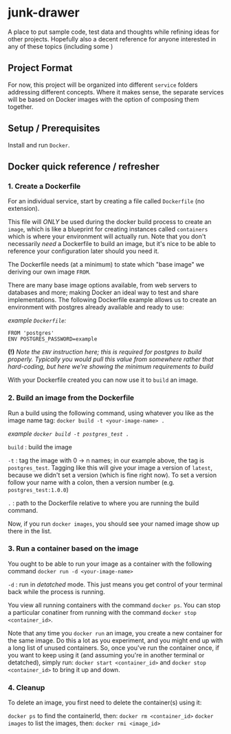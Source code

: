# junk-drawer

A place to put sample code, test data and thoughts while refining ideas for other projects.
Hopefully also a decent reference for anyone interested in any of these topics (including some )

## Project Format

For now, this project will be organized into different `service` folders addressing different concepts.
Where it makes sense, the separate services will be based on Docker images with the option of composing them together.

## Setup / Prerequisites

Install and run `Docker`.

## Docker quick reference / refresher

### 1. Create a Dockerfile

For an individual service, start by creating a file called `Dockerfile` (no extension).

This file will _ONLY_ be used during the docker build process to create an `image`, which is like a blueprint for creating instances called `containers` which is where your environment will actually run.
Note that you don't necessarily _need_ a Dockerfile to build an image, but it's nice to be able to reference your configuration later should you need it.

The Dockerfile needs (at a minimum) to state which "base image" we deriving our own image `FROM`.

There are many base image options available, from web servers to databases and more; making Docker an ideal way to test and share implementations.
The following Dockerfile example allows us to create an environment with postgres already available and ready to use:

_example `Dockerfile`:_

```
FROM 'postgres'
ENV POSTGRES_PASSWORD=example
```

**(!)** _Note the `ENV` instruction here; this is required for postgres to build properly. Typically you would pull this value from somewhere rather that hard-coding, but here we're showing the minimum requirements to build_

With your Dockerfile created you can now use it to `build` an image.

### 2. Build an image from the Dockerfile

Run a build using the following command, using whatever you like as the image name tag: `docker build -t <your-image-name> .`

_example `docker build -t postgres_test .`_

`build`
: build the image

`-t`
: tag the image with 0 -> n names; in our example above, the tag is `postgres_test`. Tagging like this will give your image a version of `latest`, because we didn't set a version (which is fine right now). To set a version follow your name with a colon, then a version number (e.g. `postgres_test:1.0.0`)

`.`
: path to the Dockerfile relative to where you are running the build command.

Now, if you run `docker images`, you should see your named image show up there in the list.

### 3. Run a container based on the image

You ought to be able to run your image as a container with the following command
`docker run -d <your-image-name>`

`-d`
: run in _detatched_ mode. This just means you get control of your terminal back while the process is running.

You view all running containers with the command `docker ps`.
You can stop a particular conatiner from running with the command `docker stop <container_id>`.

Note that any time you `docker run` an image, you create a new container for the same image.
Do this a lot as you experiment, and you might end up with a long list of unused containers.
So, once you've run the container once, if you want to keep using it (and assuming you're in another terminal or detatched), simply run:
`docker start <container_id>` and `docker stop <container_id>` to bring it up and down.

### 4. Cleanup

To delete an image, you first need to delete the container(s) using it:

`docker ps` to find the containerId, then: `docker rm <container_id>`
`docker images` to list the images, then: `docker rmi <image_id>`
